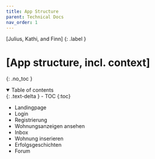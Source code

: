 ```yaml
---
title: App Structure
parent: Technical Docs
nav_order: 1
---
```


[Julius, Kathi, and Finn]
{: .label }

# [App structure, incl. context]
{: .no_toc }

<details open markdown="block">
  <summary>
    Table of contents
  </summary>
  {: .text-delta }
- TOC
{:toc}
</details>

+ Landingpage
+ Login
+ Registrierung
+ Wohnungsanzeigen ansehen
+ Inbox
+ Wohnung inserieren
+ Erfolgsgeschichten
+ Forum

